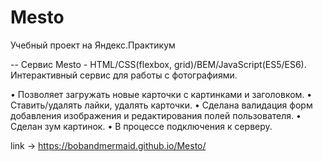 # Mesto
Учебный проект на Яндекс.Практикум

-- Сервис Mesto - HTML/CSS(flexbox, grid)/BEM/JavaScript(ES5/ES6).
Интерактивный сервис для работы с фотографиями.

• Позволяет загружать новые карточки с картинками и заголовком.
• Ставить/удалять лайки, удалять карточки.
• Сделана валидация форм добавления изображения и редактирования полей пользователя.
• Сделан зум картинок.
• В процессе подключения к серверу.

link -> https://bobandmermaid.github.io/Mesto/
